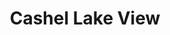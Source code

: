 ---
title: "Cashel Lake View"
address: "17 Birren Road Dungiven, Limavady, Co. Derry, BT47 4SH"
tel: "+44 (0)28 7774 2159"
county: "Derry"
category: "Coarse Angling"
type: "Content"
lat: "54.9918098449707"
lng: "-7.320168972015381"
---
